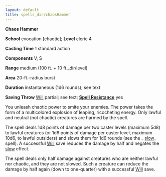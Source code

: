 ```yaml
---
layout: default
title: spells_dir/chaosHammer
---
```

 **Chaos Hammer**

**School** evocation [chaotic]; **Level** cleric 4

**Casting Time** 1 standard action

**Components** V, S

**Range** medium (100 ft. + 10 ft._dir/level)

**Area** 20-ft.-radius burst

**Duration** instantaneous (1d6 rounds); see text

**Saving Throw** [Will](../../combat#_will) partial; see text; **[Spell Resistance](../../glossary#_spell-resistance)** yes

You unleash chaotic power to smite your enemies. The power takes the form of a multicolored explosion of leaping, ricocheting energy. Only lawful and neutral (not chaotic) creatures are harmed by the spell.

The spell deals 1d8 points of damage per two caster levels (maximum 5d8) to lawful creatures (or 1d6 points of damage per caster level, maximum 10d6, to lawful outsiders) and slows them for 1d6 rounds (see the _ [slow](../slow#_slow)_ spell). A successful [Will](../../combat#_will) save reduces the damage by half and negates the [slow](../slow#_slow) effect.

The spell deals only half damage against creatures who are neither lawful nor chaotic, and they are not slowed. Such a creature can reduce the damage by half again (down to one-quarter) with a successful [Will](../../combat#_will) save.

